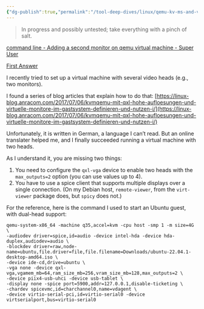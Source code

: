 ```yaml
---
{"dg-publish":true,"permalink":"/tool-deep-dives/linux/qemu-kv-ms-and-virt-man/adding-a-second-monitor-to-a-qemu-vm/","tags":["VM"],"noteIcon":""}
---
```


> In progress and possibly untested; take everything with a pinch of salt.


[command line - Adding a second monitor on qemu virtual machine - Super User](https://superuser.com/questions/1655709/adding-a-second-monitor-on-qemu-virtual-machine)


[First Answer](https://superuser.com/posts/1760266/timeline)

I recently tried to set up a virtual machine with several video heads (e.g., two monitors).

I found a series of blog articles that explain how to do that: [https://linux-blog.anracom.com/2017/07/06/kvmqemu-mit-qxl-hohe-aufloesungen-und-virtuelle-monitore-im-gastsystem-definieren-und-nutzen-i/](https://linux-blog.anracom.com/2017/07/06/kvmqemu-mit-qxl-hohe-aufloesungen-und-virtuelle-monitore-im-gastsystem-definieren-und-nutzen-i/)

Unfortunately, it is written in German, a language I can’t read. But an online translater helped me, and I finally succeeded running a virtual machine with two heads.

As I understand it, you are missing two things:

1. You need to configure the `qxl-vga` device to enable two heads with the `max_outputs=2` option (you can use values up to 4).
2. You have to use a spice client that supports multiple displays over a single connection. (On my Debian host, `remote-viewer`, from the `virt-viewer` package does, but `spicy` does not.)

For the reference, here is the command I used to start an Ubuntu guest, with dual-head support:

```
qemu-system-x86_64 -machine q35,accel=kvm -cpu host -smp 1 -m size=4G \
-audiodev driver=spice,id=audio -device intel-hda -device hda-duplex,audiodev=audio \
-blockdev driver=raw,node-name=ubuntu,file.driver=file,file.filename=Downloads/ubuntu-22.04.1-desktop-amd64.iso \
-device ide-cd,drive=ubuntu \
-vga none -device qxl-vga,vgamem_mb=64,ram_size_mb=256,vram_size_mb=128,max_outputs=2 \
-device piix4-usb-uhci -device usb-tablet \
-display none -spice port=5900,addr=127.0.0.1,disable-ticketing \
-chardev spicevmc,id=charchannel0,name=vdagent \
-device virtio-serial-pci,id=virtio-serial0 -device virtserialport,bus=virtio-serial0
```



